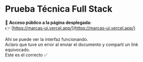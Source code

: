 # Prueba Técnica Full Stack

🔗 **Acceso público a la página desplegada:**  
👉 [https://marcas-ui.vercel.app/](https://marcas-ui.vercel.app/)

Ahí se puede ver la interfaz funcionando.  
Aclaro que tuve un error al enviar el documento y compartí un link equivocado.  
Este es el correcto ✅
